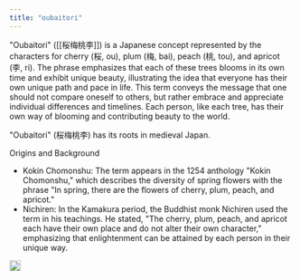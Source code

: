 ```yaml
---
title: "oubaitori"
---
```


"Oubaitori" ([[桜梅桃李]]) is a Japanese concept represented by the characters for cherry (桜, ou), plum (梅, bai), peach (桃, tou), and apricot (李, ri). The phrase emphasizes that each of these trees blooms in its own time and exhibit unique beauty, illustrating the idea that everyone has their own unique path and pace in life. This term conveys the message that one should not compare oneself to others, but rather embrace and appreciate individual differences and timelines. Each person, like each tree, has their own way of blooming and contributing beauty to the world.

"Oubaitori" (桜梅桃李) has its roots in medieval Japan.

Origins and Background
- Kokin Chomonshu: The term appears in the 1254 anthology "Kokin Chomonshu," which describes the diversity of spring flowers with the phrase "In spring, there are the flowers of cherry, plum, peach, and apricot."
- Nichiren: In the Kamakura period, the Buddhist monk Nichiren used the term in his teachings. He stated, "The cherry, plum, peach, and apricot each have their own place and do not alter their own character," emphasizing that enlightenment can be attained by each person in their unique way.

<img src='https://scrapbox.io/api/pages/nishio/en/icon' alt='en.icon' height="19.5"/>
